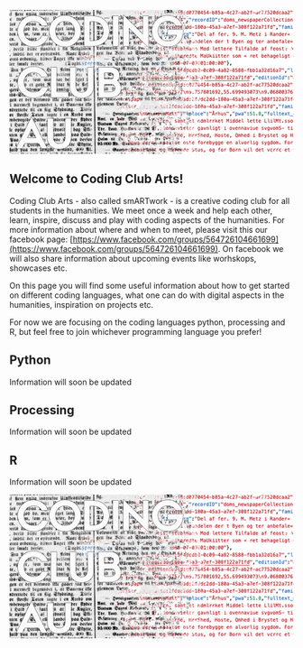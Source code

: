 ![Coding Club](codingclub.png)
## Welcome to Coding Club Arts!
Coding Club Arts - also called smARTwork - is a creative coding club for all students in the humanities. We meet once a week and help each other, learn, inspire, discuss and play with coding aspects of the humanities. For more information about where and when to meet, please visit this our facebook page: [https://www.facebook.com/groups/564726104661699](https://www.facebook.com/groups/564726104661699). On facebook we will also share information about upcoming events like worhskops, showcases etc. 

On this page you will find some useful information about how to get started on different coding languages, what one can do with digital aspects in the humanities, inspiration on projects etc. 

For now we are focusing on the coding languages python, processing and R, but feel free to join whichever programming language you prefer!

## Python
Information will soon be updated

## Processing
Information will soon be updated

## R
Information will soon be updated

![Coding Club](codingclub.png)

